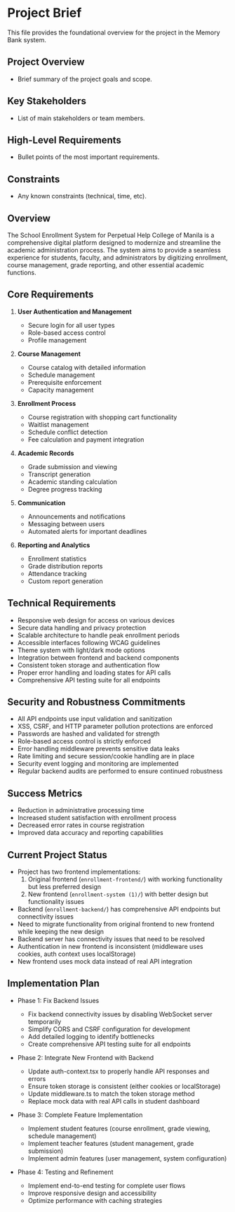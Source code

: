 # Project Brief

This file provides the foundational overview for the project in the Memory Bank system.

## Project Overview

- Brief summary of the project goals and scope.

## Key Stakeholders

- List of main stakeholders or team members.

## High-Level Requirements

- Bullet points of the most important requirements.

## Constraints

- Any known constraints (technical, time, etc).

## Overview

The School Enrollment System for Perpetual Help College of Manila is a comprehensive digital platform designed to modernize and streamline the academic administration process. The system aims to provide a seamless experience for students, faculty, and administrators by digitizing enrollment, course management, grade reporting, and other essential academic functions.

## Core Requirements

1. **User Authentication and Management**

   - Secure login for all user types
   - Role-based access control
   - Profile management

2. **Course Management**

   - Course catalog with detailed information
   - Schedule management
   - Prerequisite enforcement
   - Capacity management

3. **Enrollment Process**

   - Course registration with shopping cart functionality
   - Waitlist management
   - Schedule conflict detection
   - Fee calculation and payment integration

4. **Academic Records**

   - Grade submission and viewing
   - Transcript generation
   - Academic standing calculation
   - Degree progress tracking

5. **Communication**

   - Announcements and notifications
   - Messaging between users
   - Automated alerts for important deadlines

6. **Reporting and Analytics**
   - Enrollment statistics
   - Grade distribution reports
   - Attendance tracking
   - Custom report generation

## Technical Requirements

- Responsive web design for access on various devices
- Secure data handling and privacy protection
- Scalable architecture to handle peak enrollment periods
- Accessible interfaces following WCAG guidelines
- Theme system with light/dark mode options
- Integration between frontend and backend components
- Consistent token storage and authentication flow
- Proper error handling and loading states for API calls
- Comprehensive API testing suite for all endpoints

## Security and Robustness Commitments

- All API endpoints use input validation and sanitization
- XSS, CSRF, and HTTP parameter pollution protections are enforced
- Passwords are hashed and validated for strength
- Role-based access control is strictly enforced
- Error handling middleware prevents sensitive data leaks
- Rate limiting and secure session/cookie handling are in place
- Security event logging and monitoring are implemented
- Regular backend audits are performed to ensure continued robustness

## Success Metrics

- Reduction in administrative processing time
- Increased student satisfaction with enrollment process
- Decreased error rates in course registration
- Improved data accuracy and reporting capabilities

## Current Project Status

- Project has two frontend implementations:
  1. Original frontend (`enrollment-frontend/`) with working functionality but less preferred design
  2. New frontend (`enrollment-system (1)/`) with better design but functionality issues
- Backend (`enrollment-backend/`) has comprehensive API endpoints but connectivity issues
- Need to migrate functionality from original frontend to new frontend while keeping the new design
- Backend server has connectivity issues that need to be resolved
- Authentication in new frontend is inconsistent (middleware uses cookies, auth context uses localStorage)
- New frontend uses mock data instead of real API integration

## Implementation Plan

- Phase 1: Fix Backend Issues

  - Fix backend connectivity issues by disabling WebSocket server temporarily
  - Simplify CORS and CSRF configuration for development
  - Add detailed logging to identify bottlenecks
  - Create comprehensive API testing suite for all endpoints

- Phase 2: Integrate New Frontend with Backend

  - Update auth-context.tsx to properly handle API responses and errors
  - Ensure token storage is consistent (either cookies or localStorage)
  - Update middleware.ts to match the token storage method
  - Replace mock data with real API calls in student dashboard

- Phase 3: Complete Feature Implementation

  - Implement student features (course enrollment, grade viewing, schedule management)
  - Implement teacher features (student management, grade submission)
  - Implement admin features (user management, system configuration)

- Phase 4: Testing and Refinement
  - Implement end-to-end testing for complete user flows
  - Improve responsive design and accessibility
  - Optimize performance with caching strategies
